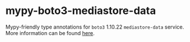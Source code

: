 # mypy-boto3-mediastore-data

Mypy-friendly type annotations for `boto3` 1.10.22 `mediastore-data` service.
More information can be found [here](https://github.com/vemel/mypy_boto3).